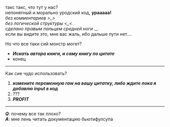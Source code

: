 такс такс, что тут у нас? <br />
непонятный и морально уродский код, <b>урааааа!</b> <br />
*без комментариев >_>* <br />
*без логической структуры <_<* <br />
*сделано правым пальцем средней ноги ._.* <br />
если вы видите это, мне вас жаль, ибо дальше пути нет.... <br />


Но что все таки сий монстр могет? 
* ***Искать автора книги, и саму книгу по цитате***
* конец
---------------------------------------------------------------------------------------
Как сие чудо использовать?
1. ***измените переменную raw на вашу цитатку, либо ждите пока я добавлю input в код***
2. ???
3. ***PROFIT***
---------------------------------------------------------------------------------------
***Q***: почему все так плохо? <br />
***A***: мне лень читать документацию бьютифулсупа
